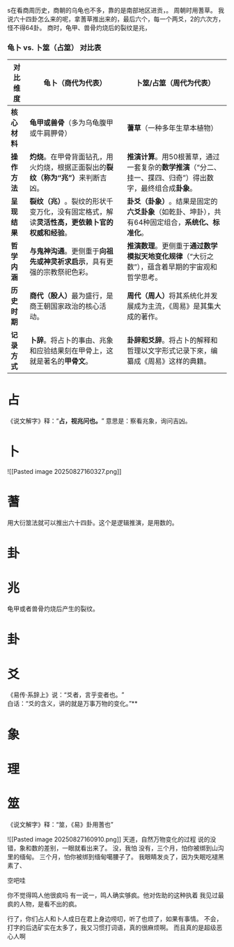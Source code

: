 s在看商周历史，商朝的乌龟也不多，靠的是南部地区进贡，。
周朝时用蓍草。
我说六十四卦怎么来的呢，拿蓍草推出来的，最后六个，每一个两爻，2的六次方，怪不得64卦。
商时，龟甲、兽骨灼烧后的裂纹是兆，
### **龟卜 vs. 卜筮（占筮） 对比表​**​

| 对比维度         | ​**​龟卜（商代为代表）​**​                                          | ​**​卜筮/占筮（周代为代表）​**​                                                        |
| ------------ | ---------------------------------------------------------- | --------------------------------------------------------------------------- |
| ​**​核心材料​**​ | ​**​龟甲或兽骨​**​（多为乌龟腹甲或牛肩胛骨）                                 | ​**​蓍草​**​（一种多年生草本植物）                                                       |
| ​**​操作方法​**​ | ​**​灼烧​**​。在甲骨背面钻孔，用火灼烧，根据正面裂出的​**​裂纹（称为“兆”）​**​ 来判断吉凶。    | ​**​推演计算​**​。用50根蓍草，通过一套复杂的​**​数学推演​**​（“分二、挂一、揲四、归奇”）得出数字，最终组合成​**​卦象​**​。 |
| ​**​呈现结果​**​ | ​**​裂纹（兆）​**​。裂纹的形状千变万化，没有固定格式，解读​**​灵活性高，更依赖卜官的权威和经验​**​。 | ​**​卦爻（卦象）​**​。结果是固定的​**​六爻卦象​**​（如乾卦、坤卦），共有64种固定组合，​**​系统化、标准化​**​。        |
| ​**​哲学内涵​**​ | ​**​与鬼神沟通​**​。更侧重于​**​向祖先或神灵祈求启示​**​，具有更强的宗教祭祀色彩。          | ​**​推演数理​**​。更侧重于​**​通过数学模拟天地变化规律​**​（“大衍之数”），蕴含着早期的宇宙观和哲学思考。               |
| ​**​历史时期​**​ | ​**​商代（殷人）​**​ 最为盛行，是商王朝国家政治的核心活动。                         | ​**​周代（周人）​**​ 将其系统化并发展成为主流，《周易》是其集大成的著作。                                   |
| ​**​记录方式​**​ | ​**​卜辞​**​。将占卜的事由、兆象和应验结果刻在甲骨上，这就是著名的​**​甲骨文​**​。          | ​**​卦辞和爻辞​**​。将占卜的解释和哲理以文字形式记录下來，编纂成《周易》这样的典籍。                              |
# 占
《说文解字》释：“​**​占，视兆问也。​**​” 意思是：察看兆象，询问吉凶。
# 卜
![[Pasted image 20250827160327.png]]
# 蓍
用大衍筮法就可以推出六十四卦。这个是逻辑推演，是用数的。

# 卦

# 兆
龟甲或者兽骨灼烧后产生的裂纹。
# 卦


# 爻
《易传·系辞上》说：“​​爻者，言乎变者也。​​”  
白话：“爻的含义，讲的就是万事万物的变化。”​**

# 象
# 理
# 筮
  
《说文解字》释：“筮，《易》卦用蓍也”



![[Pasted image 20250827160910.png]]
天道，自然万物变化的过程
说的没错，象和数的差别，一眼就看出来了。
没，我怕
没有，三个月，怕你被绑到山沟里的缅甸。
三个月，怕你被绑到缅甸噶腰子了。
我眼睛发炎了，因为失眠吃褪黑素了、

空吧哇

你不觉得鸣人他很疯吗
有一说一，鸣人确实够疯。他对佐助的这种执着
我见过最疯的人物，是看不出的疯。



行了，你们占人和卜人成日在君上身边唠叨，听了也烦了，如果有事情。
不会，打字的后选矿实在太多了，我又习惯打词语，真的很麻烦啊。
而且真的是超级恶心人啊

